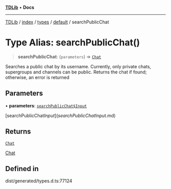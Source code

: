 [**TDLib**](../../../../../../README.md) • **Docs**

***

[TDLib](../../../../../../modules.md) / [index](../../../../../README.md) / [types](../../../README.md) / [default](../README.md) / searchPublicChat

# Type Alias: searchPublicChat()

> **searchPublicChat**: (`parameters`) => [`Chat`](Chat-1.md)

Searches a public chat by its username. Currently, only private chats, supergroups and channels can be public. Returns the chat if found; otherwise, an error is returned

## Parameters

• **parameters**: [`searchPublicChat$Input`](searchPublicChat$Input.md)

[searchPublicChat$Input](searchPublicChat$Input.md)

## Returns

[`Chat`](Chat-1.md)

[Chat](Chat-1.md)

## Defined in

dist/generated/types.d.ts:77124
